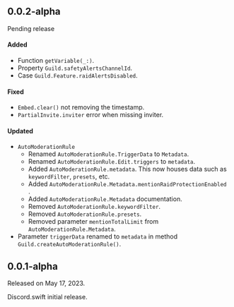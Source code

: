 ## 0.0.2-alpha
Pending release

#### Added
- Function `getVariable(_:)`.
- Property `Guild.safetyAlertsChannelId`.
- Case `Guild.Feature.raidAlertsDisabled`.

#### Fixed
- `Embed.clear()` not removing the timestamp.
- `PartialInvite.inviter` error when missing inviter.

#### Updated
- `AutoModerationRule`
  - Renamed `AutoModerationRule.TriggerData` to `Metadata`.
  - Renamed `AutoModerationRule.Edit.triggers` to `metadata`.
  - Added `AutoModerationRule.metadata`. This now houses data such as `keywordFilter`, `presets`, etc.
  - Added `AutoModerationRule.Metadata.mentionRaidProtectionEnabled `.
  - Added `AutoModerationRule.Metadata` documentation.
  - Removed `AutoModerationRule.keywordFilter`.
  - Removed `AutoModerationRule.presets`.
  - Removed parameter `mentionTotalLimit` from `AutoModerationRule.Metadata`.
- Parameter `triggerData` renamed to `metadata` in method `Guild.createAutoModerationRule()`.

## 0.0.1-alpha
Released on May 17, 2023.

Discord.swift initial release.
